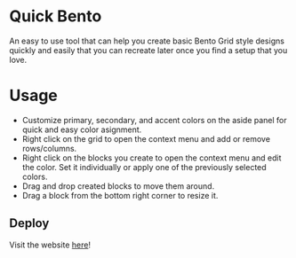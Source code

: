 # Quick Bento

An easy to use tool that can help you create basic Bento Grid style 
designs quickly and easily that you can recreate later once you find 
a setup that you love.

# Usage

- Customize primary, secondary, and accent colors on the aside panel for quick and easy color asignment.
- Right click on the grid to open the context menu and add or remove rows/columns.
- Right click on the blocks you create to open the context menu and edit the color. Set it individually or
  apply one of the previously selected colors.
- Drag and drop created blocks to move them around.
- Drag a block from the bottom right corner to resize it.

## Deploy

Visit the website [here](https://quick-bento.netlify.app/)!
